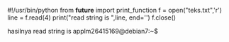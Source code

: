 #!/usr/bin/python
from __future__ import print_function
f = open("teks.txt",'r')
line = f.read(4)
print("read string is ",line, end='')
f.close()

hasilnya
read string is  applm26415169@debian7:~$
